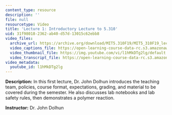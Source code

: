 ```yaml
---
content_type: resource
description: ''
file: null
resourcetype: Video
title: 'Lecture 1: Introductory Lecture to 5.310'
uid: 31f98018-2362-ab40-d57d-13015c62ebb8
video_files:
  archive_url: https://archive.org/download/MIT5.310F19/MIT5_310F19_lec01_300k.mp4
  video_captions_file: https://open-learning-course-data-rc.s3.amazonaws.com/5-310-laboratory-chemistry-fall-2019/a8d21d98ba5658c98039227071c5393c_l1hMkDTg2lg.vtt
  video_thumbnail_file: https://img.youtube.com/vi/l1hMkDTg2lg/default.jpg
  video_transcript_file: https://open-learning-course-data-rc.s3.amazonaws.com/5-310-laboratory-chemistry-fall-2019/e4fc84b47f04aaa72831674a59498a69_l1hMkDTg2lg.pdf
video_metadata:
  youtube_id: l1hMkDTg2lg
---
```


**Description:** In this first lecture, Dr. John Dolhun introduces the teaching team, policies, course format, expectations, grading, and material to be covered during the semester. He also discusses lab notebooks and lab safety rules, then demonstrates a polymer reaction.

**Instructor:** Dr. John Dolhun